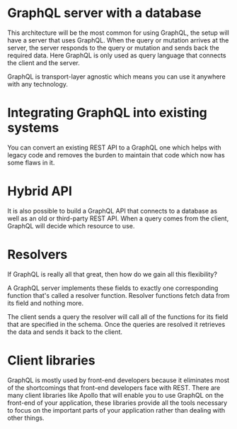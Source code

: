 
# GraphQL server with a database
This architecture will be the most common for using GraphQL, the setup will have a server that uses GraphQL. When the query or mutation arrives at the server, the server responds to the query or mutation and sends back the required data. Here GraphQL is only used as query language that connects the client and the server.

GraphQL is transport-layer agnostic which means you can use it anywhere with any technology.

# Integrating GraphQL into existing systems
You can convert an existing REST API to a GraphQL one which helps with legacy code and removes the burden to maintain that code which now has some flaws in it.

# Hybrid API
It is also possible to build a GraphQL API that connects to a database as well as an old or third-party REST API. When a query comes from the client, GraphQL will decide which resource to use.

# Resolvers
If GraphQL is really all that great, then how do we gain all this flexibility?

A GraphQL server implements these fields to exactly one corresponding function that's called a resolver function. Resolver functions fetch data from its field and nothing more.

The client sends a query the resolver will call all of the functions for its field that are specified in the schema. Once the queries are resolved it retrieves the data and sends it back to the client.

# Client libraries
GraphQL is mostly used by front-end developers because it eliminates most of the shortcomings that front-end developers face with REST. There are many client libraries like Apollo that will enable you to use GraphQL on the front-end of your application, these libraries provide all the tools necessary to focus on the important parts of your application rather than dealing with other things. 
